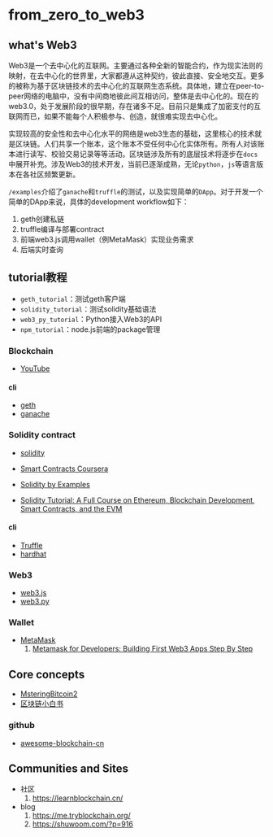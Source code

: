 # from_zero_to_web3

## what's Web3

Web3是一个去中心化的互联网。主要通过各种全新的智能合约，作为现实法则的映射，在去中心化的世界里，大家都遵从这种契约，彼此直接、安全地交互。更多的被称为基于区块链技术的去中心化的互联网生态系统。具体地，建立在peer-to-peer网络的电脑中，没有中间商地彼此间互相访问，整体是去中心化的。现在的web3.0，处于发展阶段的很早期，存在诸多不足。目前只是集成了加密支付的互联网而已，如果不能每个人积极参与、创造，就很难实现去中心化。

实现较高的安全性和去中心化水平的网络是web3生态的基础，这里核心的技术就是区块链。人们共享一个账本，这个账本不受任何中心化实体所有。所有人对该账本进行读写、校验交易记录等等活动。区块链涉及所有的底层技术将逐步在`docs`中展开补充。涉及Web3的技术开发，当前已逐渐成熟，无论`python`，`js`等语言版本在各社区频繁更新。

`/examples`介绍了`ganache`和`truffle`的测试，以及实现简单的`DApp`。对于开发一个简单的DApp来说，具体的development workflow如下：
1. geth创建私链
2. truffle编译与部署contract
3. 前端web3.js调用wallet（例MetaMask）实现业务需求
4. 后端实时查询




## tutorial教程

- `geth_tutorial`：测试geth客户端
- `solidity_tutorial`：测试solidity基础语法
- `web3_py_tutorial`：Python接入Web3的API
- `npm_tutorial`：node.js前端的package管理



### Blockchain

- [YouTube](https://www.youtube.com/watch?v=qOVAbKKSH10)

#### cli
- [geth](https://geth.ethereum.org/docs/getting-started)
- [ganache](https://github.com/trufflesuite/ganache)


### Solidity contract
- [solidity](https://docs.soliditylang.org/en/develop/index.html)
- [Smart Contracts Coursera](https://www.coursera.org/learn/smarter-contracts)

- [Solidity by Examples](https://solidity-by-example.org/)
- [Solidity Tutorial: A Full Course on Ethereum, Blockchain Development, Smart Contracts, and the EVM](https://www.youtube.com/watch?v=ipwxYa-F1uY)

#### cli
- [Truffle](https://github.com/trufflesuite/truffle)
- [hardhat](https://hardhat.org/getting-started)

### Web3
- [web3.js](https://web3js.readthedocs.io/en/v1.7.4/index.html)
- [web3.py](https://web3py.readthedocs.io/en/stable/index.html)


### Wallet
- [MetaMask](https://docs.metamask.io/guide)
    1. [Metamask for Developers: Building First Web3 Apps Step By Step](https://www.youtube.com/watch?v=9kdVAeZ7knk)
## Core concepts

- [MsteringBitcoin2](https://yu-sang.gitbook.io/masteringbitcoin2/)
- [区块链小白书](https://blockchainlittlebook.com/)

### github
- [awesome-blockchain-cn](https://github.com/chaozh/awesome-blockchain-cn)

## Communities and Sites
- 社区
    1. https://learnblockchain.cn/
- blog
    1. https://me.tryblockchain.org/
    2. https://shuwoom.com/?p=916

